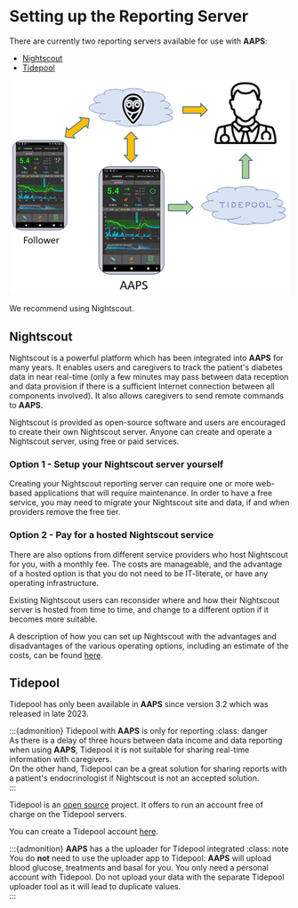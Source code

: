 # Setting up the Reporting Server

There are currently two reporting servers available for use with **AAPS**:

- [Nightscout](https://nightscout.github.io/)
- [Tidepool](https://www.tidepool.org/)

![Reporting Servers](../images/Building-the-App/ReportingServer.png)

We recommend using Nightscout.

## Nightscout 


Nightscout is a powerful platform which has been integrated into **AAPS** for many years. It enables users and caregivers to track the patient's diabetes data in near real-time (only a few minutes may pass between data reception and data provision if there is a sufficient Internet connection between all components involved). It also allows caregivers to send remote commands to **AAPS**.

Nightscout is provided as open-source software and users are encouraged to create their own Nightscout server. Anyone can create and operate a Nightscout server, using free or paid services. 

### Option 1 - Setup your Nightscout server yourself

Creating your Nightscout reporting server can require one or more web-based applications that will require maintenance. In order to have a free service, you may need to migrate your Nightscout site and data, if and when providers remove the free tier.

### Option 2 - Pay for a hosted Nightscout service

There are also options from different service providers who host Nightscout for you, with a monthly fee. The costs are manageable, and the advantage of a hosted option is that you do not need to be IT-literate, or have any operating infrastructure. 


Existing Nightscout users can reconsider where and how their Nightscout server is hosted from time to time, and change to a different option if it becomes more suitable.

A description of how you can set up Nightscout with the advantages and disadvantages of the various operating options, including an estimate of the costs, can be found [here](https://nightscout.github.io/nightscout/new_user/#vendors-comparison-table).

## Tidepool

Tidepool has only been available in **AAPS** since version 3.2 which was released in late 2023.

:::{admonition} Tidepool with **AAPS** is only for reporting
:class: danger  
As there is a delay of three hours between data income and data reporting when using **AAPS**, Tidepool it is not suitable for sharing real-time information with caregivers.  
On the other hand, Tidepool can be a great solution for sharing reports with a patient's endocrinologist if Nightscout is not an accepted solution.  
:::

Tidepool is an [open source](https://github.com/tidepool-org) project. It offers to run an account free of charge on the Tidepool servers.

You can create a Tidepool account [here](https://app.tidepool.org/signup).

:::{admonition} **AAPS** has a the uploader for Tidepool integrated
:class: note
You do **not** need to use the uploader app to Tidepool: **AAPS** will upload blood glucose, treatments and basal for you. You only need a personal account with Tidepool. Do not upload your data with the separate Tidepool uploader tool as it will lead to duplicate values.  
:::